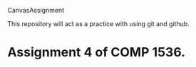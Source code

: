 CanvasAssignment

This repository will act as a practice with using git and github.

Assignment 4 of COMP 1536.
================